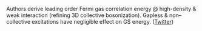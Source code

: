 
Authors derive leading order Fermi gas correlation energy @ high-density & weak interaction (refining 3D collective bosonization). Gapless & non–collective excitations have negligible effect on GS energy. ([Twitter](https://twitter.com/JoshuahHeath/status/1262825679810428932))
